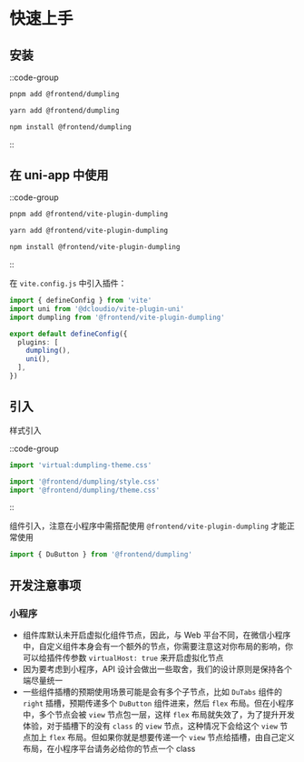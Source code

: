 # 快速上手

## 安装

::code-group
```bash [pnpm]
pnpm add @frontend/dumpling
```

```bash [yarn]
yarn add @frontend/dumpling
```

```bash [npm]
npm install @frontend/dumpling
```
::

## 在 uni-app 中使用

::code-group
```bash [pnpm]
pnpm add @frontend/vite-plugin-dumpling
```

```bash [yarn]
yarn add @frontend/vite-plugin-dumpling
```

```bash [npm]
npm install @frontend/vite-plugin-dumpling
```
::

在 `vite.config.js` 中引入插件：

```ts
import { defineConfig } from 'vite'
import uni from '@dcloudio/vite-plugin-uni'
import dumpling from '@frontend/vite-plugin-dumpling'

export default defineConfig({
  plugins: [
    dumpling(),
    uni(),
  ],
})
```

## 引入

样式引入

::code-group
```ts [小程序]
import 'virtual:dumpling-theme.css'
```

```ts [Web]
import '@frontend/dumpling/style.css'
import '@frontend/dumpling/theme.css'
```
::

组件引入，注意在小程序中需搭配使用 `@frontend/vite-plugin-dumpling` 才能正常使用

```ts
import { DuButton } from '@frontend/dumpling'
```

## 开发注意事项

### 小程序

- 组件库默认未开启虚拟化组件节点，因此，与 Web 平台不同，在微信小程序中，自定义组件本身会有一个额外的节点，你需要注意这对你布局的影响，你可以给插件传参数 `virtualHost: true` 来开启虚拟化节点
- 因为要考虑到小程序，API 设计会做出一些取舍，我们的设计原则是保持各个端尽量统一
- 一些组件插槽的预期使用场景可能是会有多个子节点，比如 `DuTabs` 组件的 `right` 插槽，预期传递多个 `DuButton` 组件进来，然后 `flex` 布局。但在小程序中，多个节点会被 `view` 节点包一层，这样 `flex` 布局就失效了，为了提升开发体验，对于插槽下的没有 `class` 的 `view` 节点，这种情况下会给这个 `view` 节点加上 `flex` 布局。但如果你就是想要传递一个 `view` 节点给插槽，由自己定义布局，在小程序平台请务必给你的节点一个 class

